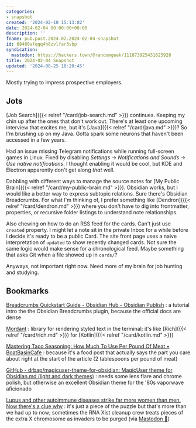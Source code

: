 ```yaml
---
categories:
- snapshot
created: '2024-02-10 15:13:02'
date: 2024-02-04 00:00:00+00:00
description: ''
fname: pub.post.2024.02.2024-02-04-snapshot
id: 68480afqqq4h8zvlfar3sbp
syndication:
  mastodon: https://hackers.town/@randomgeek/111873925431625928
title: 2024-02-04 Snapshot
updated: '2024-08-25 18:20:45'
---
```


Mostly trying to impress prospective employers.

<!--more-->

## Jots

[Job Search]({{< relref "/card/job-search.md" >}}) continues. Keeping my chin up after the ones that don't work out. There's at least one upcoming interview that excites me, but it's [Java]({{< relref "/card/java.md" >}})? So I'm brushing up on my Java. Gotta spark some neurons that haven't been accessed in a few years.

Had an issue missing Telegram notifications while running full-screen games in Linux. Fixed by disabling *Settings → Notifications and Sounds → Use native notifications*. I thought enabling it would be cool, but KDE and Electron apparently don't get along *that* well.

Dabbling with different ways to manage the source notes for [My Public Brain]({{< relref "/card/my-public-brain.md" >}}). Obsidian works, but I would like a better way to express subtopic relations. Sure there's Obsidian Breadcrumbs. For what I'm thinking of, I prefer something like [Dendron]({{< relref "/card/dendron.md" >}}) where you don't have to dig into frontmatter, properties, or recursive folder listings to understand note relationships.

Also chewing on how to do an RSS feed for the cards. Can't just use `created` property. I might let a note sit in the private Inbox for a while before I decide it's ready to be a public Card. The site front page uses a naive interpretation of `updated` to show recently changed cards. Not sure the same logic would make sense for a chronological feed. Maybe something that asks Git when a file showed up in `cards/`?

Anyways, not important right now. Need more of my brain for job hunting and studying.

## Bookmarks

[Breadcrumbs Quickstart Guide - Obsidian Hub - Obsidian Publish](https://publish.obsidian.md/hub/04+-+Guides%2C+Workflows%2C+%26+Courses/Guides/Breadcrumbs+Quickstart+Guide)
: a tutorial intro the the Obsidian Breadcrumbs plugin, because the official docs are dense

[Mordant](https://ajalt.github.io/mordant/)
: library for rendering styled text in the terminal; it's like [Rich]({{< relref "/card/rich.md" >}}) for [Kotlin]({{< relref "/card/kotlin.md" >}})

[Mastering Taco Seasoning: How Much To Use Per Pound Of Meat • BoatBasinCafe](https://boatbasincafe.com/how-much-taco-seasoning-per-pound-of-meat/)
: because it's a food post that actually says the part you care about right at the start of the article (2 tablespoons per pound of meat)

[GitHub - drbap/magicuser-theme-for-obsidian: MagicUser theme for Obsidian.md (light and dark themes)](https://github.com/drbap/magicuser-theme-for-obsidian)
: needs some lens flare and chrome polish, but otherwise an excellent Obsidian theme for the '80s vaporwave aficionado

[Lupus and other autoimmune diseases strike far more women than men. Now there's a clue why](https://phys.org/news/2024-02-lupus-autoimmune-diseases-women-men.html)
: it's just a piece of the puzzle but that's more than we had up to now; sometimes the RNA Xist cleanup crew treats pieces of the extra X chromosome as invaders to be purged (via [Mastodon 🐘](https://mstdn.social/@knittingknots2/111869783590760683))